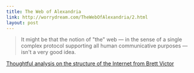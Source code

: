 ```yaml
---
title: The Web of Alexandria
link: http://worrydream.com/TheWebOfAlexandria/2.html
layout: post
---
```

> It might be that the notion of "the" web — in the sense of a single complex protocol supporting all human communicative purposes — isn't a very good idea.

[Thoughtful analysis on the structure of the Internet from Brett Victor]({{page.link}})
